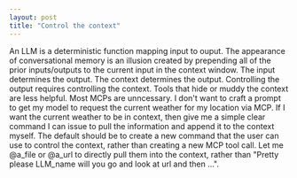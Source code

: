 ```yaml
---
layout: post
title: "Control the context"
---
```


An LLM is a deterministic function mapping input to ouput.
The appearance of conversational memory is an illusion created by prepending all of the prior inputs/outputs to the current input in the context window.
The input determines the output. The context determines the output.
Controlling the output requires controlling the context.
Tools that hide or muddy the context are less helpful.
Most MCPs are unncessary. I don't want to craft a prompt to get my model to request the current weather for my location via MCP.
If I want the current weather to be in context, then give me a simple clear command I can issue to pull the information and append it to the context myself.
The default should be to create a new command that the user can use to control the context, rather than creating a new MCP tool call.
Let me @a_file or @a_url to directly pull them into the context, rather than "Pretty please LLM_name will you go and look at url and then ...".

